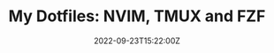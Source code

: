 ---
title: "My Dotfiles: NVIM, TMUX and FZF"
date: 2022-09-23T15:22:00Z
tags:
 - golang
 - clojure
 - docker
image: ../../assets/test.jpg
imageAlt: Test
---